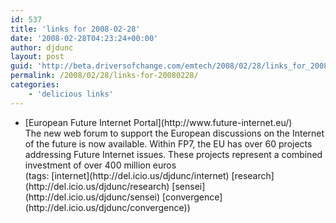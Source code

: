 ```yaml
---
id: 537
title: 'links for 2008-02-28'
date: '2008-02-28T04:23:24+00:00'
author: djdunc
layout: post
guid: 'http://beta.driversofchange.com/emtech/2008/02/28/links_for_20080228/'
permalink: /2008/02/28/links-for-20080228/
categories:
    - 'delicious links'
---
```


- <div class="delicious-link">[European Future Internet Portal](http://www.future-internet.eu/)</div><div class="delicious-extended">The new web forum to support the European discussions on the Internet of the future is now available. Within FP7, the EU has over 60 projects addressing Future Internet issues. These projects represent a combined investment of over 400 million euros</div><div class="delicious-tags">(tags: [internet](http://del.icio.us/djdunc/internet) [research](http://del.icio.us/djdunc/research) [sensei](http://del.icio.us/djdunc/sensei) [convergence](http://del.icio.us/djdunc/convergence))</div>